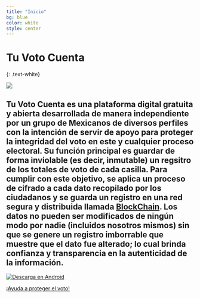 ```yaml
---
title: "Inicio"
bg: blue
color: white
style: center
---
```


# Tu Voto Cuenta
{: .text-white}

![](http://www.oleaconsulting.com.mx/tvc/tu-voto-cuenta.png)


## Tu Voto Cuenta es una plataforma digital gratuita y abierta desarrollada de manera independiente por un grupo de Mexicanos de diversos perfiles con la intención de servir de apoyo para proteger la integridad del voto en este y cualquier proceso electoral. Su función principal es guardar de forma inviolable (es decir, inmutable) un regsitro de los totales de voto de cada casilla. Para cumplir con este objetivo, se aplica un proceso de cifrado a cada dato recopilado por los ciudadanos y se guarda un registro en una red segura y distribuida llamada [BlockChain](#blockchains). Los datos no pueden ser modificados de ningún modo por nadie (incluidos nosotros mismos) sin que se genere un registro imborrable que muestre que el dato fue alterado; lo cual brinda confianza y transparencia en la autenticidad de la información. 

[![Descarga en Android](http://www.oleaconsulting.com.mx/tvc/googleplay.jpeg)]( https://play.google.com/store/apps/details?id=com.tuvotocuenta.app)


<span id="forkongithub">
  <a href="{{ ./2000-01-01-intro.md }}" class="bg-orange">
    ¡Ayuda a proteger el voto!
   </a>
</span>
